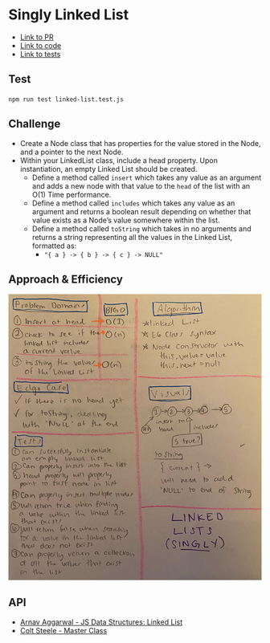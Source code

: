 # Singly Linked List

- [Link to PR](https://github.com/LydiaMT/data-structures-and-algorithms/pull/24)
- [Link to code](https://github.com/LydiaMT/data-structures-and-algorithms/blob/main/javascript/code-challenges/linkedList/linked-list.js)
- [Link to tests](https://github.com/LydiaMT/data-structures-and-algorithms/blob/main/javascript/code-challenges/linkedList/__test__/linked-list.test.js)

## Test
`npm run test linked-list.test.js`

## Challenge
- Create a Node class that has properties for the value stored in the Node, and a pointer to the next Node.
- Within your LinkedList class, include a head property. Upon instantiation, an empty Linked List should be created.
    - Define a method called `insert` which takes any value as an argument and adds a new node with that value to the `head` of the list with an O(1) Time performance.
    - Define a method called `includes` which takes any value as an argument and returns a boolean result depending on whether that value exists as a Node’s value somewhere within the list.
    - Define a method called `toString` which takes in no arguments and returns a string representing all the values in the Linked List, formatted as:
      - `"{ a } -> { b } -> { c } -> NULL"`
## Approach & Efficiency

![linked list notes](linkedlist.jpeg)

## API

- [Arnav Aggarwal - JS Data Structures: Linked List](https://codeburst.io/js-data-structures-linked-list-3ed4d63e6571)
- [Colt Steele - Master Class](https://www.udemy.com/share/101XY2BUQedlZVRXQ=/)
